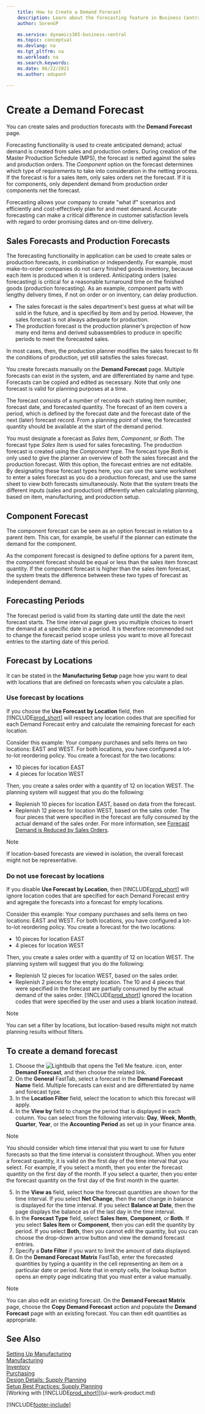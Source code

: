 ```yaml
---
    title: How to Create a Demand Forecast
    description: Learn about the forecasting feature in Business Central, and how you can create sales and production forecasts.
    author: SorenGP

    ms.service: dynamics365-business-central
    ms.topic: conceptual
    ms.devlang: na
    ms.tgt_pltfrm: na
    ms.workload: na
    ms.search.keywords:
    ms.date: 06/22/2021
    ms.author: edupont

---
```

# Create a Demand Forecast
You can create sales and production forecasts with the **Demand Forecast** page.  

Forecasting functionality is used to create anticipated demand; actual demand is created from sales and production orders. During creation of the Master Production Schedule (MPS), the forecast is netted against the sales and production orders. The *Component* option on the forecast determines which type of requirements to take into consideration in the netting process. If the forecast is for a sales item, only sales orders net the forecast. If it is for components, only dependent demand from production order components net the forecast.  

Forecasting allows your company to create "what if" scenarios and efficiently and cost-effectively plan for and meet demand. Accurate forecasting can make a critical difference in customer satisfaction levels with regard to order promising dates and on-time delivery.  

## Sales Forecasts and Production Forecasts  
The forecasting functionality in application can be used to create sales or production forecasts, in combination or independently. For example, most make-to-order companies do not carry finished goods inventory, because each item is produced when it is ordered. Anticipating orders (sales forecasting) is critical for a reasonable turnaround time on the finished goods (production forecasting). As an example, component parts with lengthy delivery times, if not on order or on inventory, can delay production.  

-   The sales forecast is the sales department's best guess at what will be sold in the future, and is specified by item and by period. However, the sales forecast is not always adequate for production.  
-   The production forecast is the production planner's projection of how many end items and derived subassemblies to produce in specific periods to meet the forecasted sales.  

In most cases, then, the production planner modifies the sales forecast to fit the conditions of production, yet still satisfies the sales forecast.  

You create forecasts manually on the **Demand Forecast** page. Multiple forecasts can exist in the system, and are differentiated by name and type. Forecasts can be copied and edited as necessary. Note that only one forecast is valid for planning purposes at a time.  

The forecast consists of a number of records each stating item number, forecast date, and forecasted quantity. The forecast of an item covers a period, which is defined by the forecast date and the forecast date of the next (later) forecast record. From a planning point of view, the forecasted quantity should be available at the start of the demand period.  

You must designate a forecast as *Sales Item*, *Component*, or *Both*. The forecast type *Sales Item* is used for sales forecasting. The production forecast is created using the *Component* type. The forecast type *Both* is only used to give the planner an overview of both the sales forecast and the production forecast. With this option, the forecast entries are not editable. By designating these forecast types here, you can use the same worksheet to enter a sales forecast as you do a production forecast, and use the same sheet to view both forecasts simultaneously. Note that the system treats the different inputs (sales and production) differently when calculating planning, based on item, manufacturing, and production setup.  

## Component Forecast  
The component forecast can be seen as an option forecast in relation to a parent item. This can, for example, be useful if the planner can estimate the demand for the component.  

As the component forecast is designed to define options for a parent item, the component forecast should be equal or less than the sales item forecast quantity. If the component forecast is higher than the sales item forecast, the system treats the difference between these two types of forecast as independent demand.  

## Forecasting Periods  
 The forecast period is valid from its starting date until the date the next forecast starts. The time interval page gives you multiple choices to insert the demand at a specific date in a period. It is therefore recommended not to change the forecast period scope unless you want to move all forecast entries to the starting date of this period.  

## Forecast by Locations  

It can be stated in the **Manufacturing Setup** page how you want to deal with locations that are defined on forecasts when you calculate a plan. 

### Use forecast by locations

If you choose the **Use Forecast by Location** field, then [!INCLUDE[prod_short](includes/prod_short.md)] will respect any location codes that are specified for each Demand Forecast entry and calculate the remaining forecast for each location.  

Consider this example: Your company purchases and sells items on two locations: EAST and WEST. For both locations, you have configured a lot-to-lot reordering policy. You create a forecast for the two locations:

- 10 pieces for location EAST
- 4 pieces for location WEST

Then, you create a sales order with a quantity of 12 on location WEST. The planning system will suggest that you do the following:

- Replenish 10 pieces for location EAST, based on data from the forecast.  
- Replenish 12 pieces for location WEST, based on the sales order. The four pieces that were specified in the forecast are fully consumed by the actual demand of the sales order. For more information, see [Forecast Demand is Reduced by Sales Orders](design-details-balancing-demand-and-supply.md#forecast-demand-is-reduced-by-sales-orders). 

> [!NOTE]  
>  If location-based forecasts are viewed in isolation, the overall forecast might not be representative.

### Do not use forecast by locations
If you disable **Use Forecast by Location**, then [!INCLUDE[prod_short](includes/prod_short.md)] will ignore location codes that are specified for each Demand Forecast entry and agregate the forecasts into a forecast for empty locations.  

Consider this example: Your company purchases and sells items on two locations: EAST and WEST. For both locations, you have configured a lot-to-lot reordering policy. You create a forecast for the two locations:

- 10 pieces for location EAST
- 4 pieces for location WEST

Then, you create a sales order with a quantity of 12 on location WEST. The planning system will suggest that you do the following:

- Replenish 12 pieces for location WEST, based on the sales order. 
- Replenish 2 pieces for the empty location. The 10 and 4 pieces that were specified in the forecast are partially consumed by the actual demand of the sales order. [!INCLUDE[prod_short](includes/prod_short.md)] ignored the location codes that were specified by the user and uses a blank location instead.

> [!NOTE]  
>  You can set a filter by locations, but location-based results might not match planning results without filters.

## To create a demand forecast

1. Choose the ![Lightbulb that opens the Tell Me feature.](media/ui-search/search_small.png "Tell me what you want to do") icon, enter **Demand Forecast**, and then choose the related link.  
2. On the **General** FastTab, select a forecast in the **Demand Forecast Name** field. Multiple forecasts can exist and are differentiated by name and forecast type.  
3. In the **Location Filter** field, select the location to which this forecast will apply.
4. In the **View by** field to change the period that is displayed in each column. You can select from the following intervals: **Day**, **Week**, **Month**, **Quarter**, **Year**, or the **Accounting Period** as set up in your finance area.    

> [!NOTE]  
>  You should consider which time interval that you want to use for future forecasts so that the time interval is consistent throughout. When you enter a forecast quantity, it is valid on the first day of the time interval that you select. For example, if you select a month, then you enter the forecast quantity on the first day of the month. If you select a quarter, then you enter the forecast quantity on the first day of the first month in the quarter.

5. In the **View as** field, select how the forecast quantities are shown for the time interval. If you select **Net Change**, then the net change in balance is displayed for the time interval. If you select **Balance at Date**, then the page displays the balance as of the last day in the time interval.  
6. In the **Forecast Type** field, select **Sales Item**,  **Component**, or **Both**. If you select **Sales Item** or **Component**, then you can edit the quantity by period. If you select **Both**, then you cannot edit the quantity, but you can choose the drop-down arrow button and view the demand forecast entries.  
7. Specify a **Date Filter** if you want to limit the amount of data displayed.  
8. On the **Demand Forecast Matrix** FastTab, enter the forecasted quantities by typing a quantity in the cell representing an item on a particular date or period. Note that in empty cells, the lookup button opens an empty page indicating that you must enter a value manually.   

> [!NOTE]  
>  You can also edit an existing forecast. On the **Demand Forecast Matrix** page, choose the **Copy Demand Forecast** action and populate the **Demand Forecast** page with an existing forecast. You can then edit quantities as appropriate.  

## See Also  
[Setting Up Manufacturing](production-configure-production-processes.md)  
[Manufacturing](production-manage-manufacturing.md)    
[Inventory](inventory-manage-inventory.md)  
[Purchasing](purchasing-manage-purchasing.md)  
[Design Details: Supply Planning](design-details-supply-planning.md)   
[Setup Best Practices: Supply Planning](setup-best-practices-supply-planning.md)  
[Working with [!INCLUDE[prod_short](includes/prod_short.md)]](ui-work-product.md)


[!INCLUDE[footer-include](includes/footer-banner.md)]
